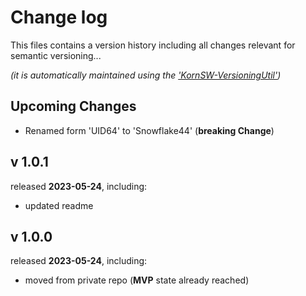 # Change log
This files contains a version history including all changes relevant for semantic versioning...

*(it is automatically maintained using the ['KornSW-VersioningUtil'](https://github.com/KornSW/VersioningUtil))*




## Upcoming Changes

* Renamed form 'UID64' to 'Snowflake44' (**breaking Change**)



## v 1.0.1
released **2023-05-24**, including:
 - updated readme



## v 1.0.0
released **2023-05-24**, including:
 - moved from private repo (**MVP** state already reached)




